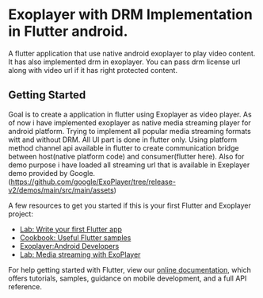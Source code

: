 # Exoplayer with DRM Implementation in Flutter android.

A flutter application that use native android exoplayer to play video content. It has also implemented drm in exoplayer.
You can pass drm license url along with video url if it has right protected content.

## Getting Started

Goal is to create a application in flutter using Exoplayer as video player. 
As of now i have implemented exoplayer as native media streaming player for android platform. Trying to implement all popular media streaming formats witt and without DRM. 
All UI part is done in flutter only. Using platform method channel api available in flutter to create communication bridge between host(native platform code) and consumer(flutter here). 
Also for demo purpose i have loaded all streaming url that is available in Exeplayer demo provided by Google.(https://github.com/google/ExoPlayer/tree/release-v2/demos/main/src/main/assets)

A few resources to get you started if this is your first Flutter and Exoplayer project:

- [Lab: Write your first Flutter app](https://flutter.dev/docs/get-started/codelab)
- [Cookbook: Useful Flutter samples](https://flutter.dev/docs/cookbook)
- [Exoplayer:Android Developers](https://developer.android.com/guide/topics/media/exoplayer)
- [Lab: Media streaming with ExoPlayer](https://developer.android.com/codelabs/exoplayer-intro#0)

For help getting started with Flutter, view our
[online documentation](https://flutter.dev/docs), which offers tutorials,
samples, guidance on mobile development, and a full API reference.
